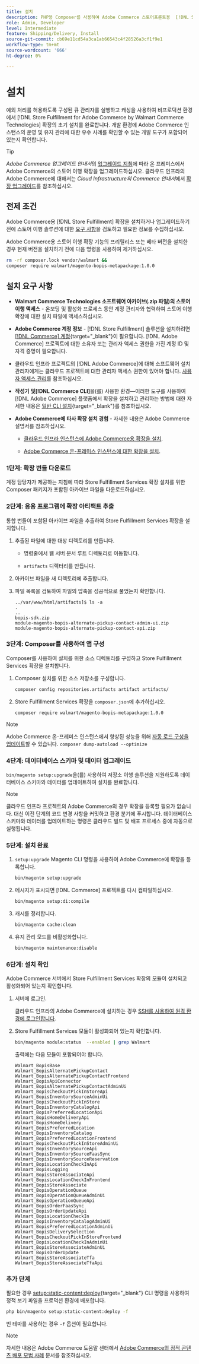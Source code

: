 ```yaml
---
title: 설치
description: PHP용 Composer를 사용하여 Adobe Commerce 스토어프론트용  [!DNL Store Fulfillment solution] 을(를) 설치합니다.
role: Admin, Developer
level: Intermediate
feature: Shipping/Delivery, Install
source-git-commit: cb69e11cd54a3ca1ab66543c4f28526a3cf1f9e1
workflow-type: tm+mt
source-wordcount: '666'
ht-degree: 0%

---
```



# 설치

예외 처리를 허용하도록 구성된 큐 관리자를 실행하고 캐싱을 사용하여 비프로덕션 환경에서 [!DNL Store Fulfillment for Adobe Commerce by Walmart Commerce Technologies] 확장의 초기 설치를 완료합니다. 개발 환경에 Adobe Commerce 인스턴스의 운영 및 유지 관리에 대한 우수 사례를 확인할 수 있는 개발 도구가 포함되어 있는지 확인합니다.

>[!TIP]
>
>_Adobe Commerce 업그레이드 안내서_&#x200B;의 [업그레이드 지침](https://experienceleague.adobe.com/docs/commerce-operations/upgrade-guide/modules/upgrade.html?lang=ko)에 따라 온 프레미스에서 Adobe Commerce의 스토어 이행 확장을 업그레이드하십시오. 클라우드 인프라의 Adobe Commerce에 대해서는 *Cloud Infrastructure의 Commerce 안내서*&#x200B;에서 [확장 업그레이드](https://experienceleague.adobe.com/docs/commerce-cloud-service/user-guide/configure-store/extensions.html?lang=ko#upgrade-an-extension)를 참조하십시오.

## 전제 조건

Adobe Commerce용 [!DNL Store Fulfillment] 확장을 설치하거나 업그레이드하기 전에 스토어 이행 솔루션에 대한 [요구 사항](solution-requirements.md)을 검토하고 필요한 정보를 수집하십시오.

Adobe Commerce용 스토어 이행 확장 기능의 프리릴리스 또는 베타 버전을 설치한 경우 현재 버전을 설치하기 전에 다음 명령을 사용하여 제거하십시오.

```bash
rm -rf composer.lock vendor/walmart &&
composer require walmart/magento-bopis-metapackage:1.0.0
```

## 설치 요구 사항

- **Walmart Commerce Technologies 소프트웨어 아카이브(.zip 파일)의 스토어 이행 액세스** - 온보딩 및 활성화 프로세스 동안 계정 관리자와 협력하여 스토어 이행 확장에 대한 설치 파일에 액세스하십시오.

- **Adobe Commerce 계정 정보** - [!DNL Store Fulfillment] 솔루션을 설치하려면 [[!DNL Commerce] 계정](https://experienceleague.adobe.com/ko/docs/commerce-admin/start/commerce-account/commerce-account-create){target="_blank"}이 필요합니다. [!DNL Adobe Commerce] 프로젝트에 대한 소유자 또는 관리자 액세스 권한을 가진 계정 ID 및 자격 증명이 필요합니다.

- 클라우드 인프라 프로젝트의 [!DNL Adobe Commerce]에 대해 소프트웨어 설치 관리자에게는 클라우드 프로젝트에 대한 관리자 액세스 권한이 있어야 합니다. [사용자 액세스 관리](https://experienceleague.adobe.com/ko/docs/commerce-cloud-service/user-guide/project/user-access)를 참조하십시오.

- **작성기 및[!DNL Commerce CLI]**&#x200B;을(를) 사용한 환경—이러한 도구를 사용하여 [!DNL Adobe Commerce] 플랫폼에서 확장을 설치하고 관리하는 방법에 대한 자세한 내용은 [일반 CLI 설치](https://experienceleague.adobe.com/ko/docs/commerce-operations/installation-guide/tutorials/extensions){target="_blank"}를 참조하십시오.

- **Adobe Commerce에 타사 확장 설치 경험** - 자세한 내용은 Adobe Commerce 설명서를 참조하십시오.

   - [클라우드 인프라 인스턴스에 Adobe Commerce용 확장을 설치](https://experienceleague.adobe.com/ko/docs/commerce-cloud-service/user-guide/configure-store/extensions#install-an-extension).

   - [Adobe Commerce 온-프레미스 인스턴스에 대한 확장을 설치](https://experienceleague.adobe.com/ko/docs/commerce-operations/installation-guide/tutorials/extensions).

### 1단계: 확장 번들 다운로드

계정 담당자가 제공하는 지침에 따라 Store Fulfillment Services 확장 설치를 위한 Composer 패키지가 포함된 아카이브 파일을 다운로드하십시오.

### 2단계: 응용 프로그램에 확장 아티팩트 추출

통합 번들이 포함된 아카이브 파일을 추출하여 Store Fulfillment Services 확장을 설치합니다.

1. 추출된 파일에 대한 대상 디렉토리를 만듭니다.

   - 명령줄에서 웹 서버 문서 루트 디렉토리로 이동합니다.

   - `artifacts` 디렉터리를 만듭니다.

1. 아카이브 파일을 새 디렉토리에 추출합니다.

1. 파일 목록을 검토하여 파일의 압축을 성공적으로 풀었는지 확인합니다.

   ```
   ../var/www/html/artifacts]$ ls -a
   .
   ..
   bopis-sdk.zip
   module-magento-bopis-alternate-pickup-contact-admin-ui.zip
   module-magento-bopis-alternate-pickup-contact-api.zip
   ```

### 3단계: Composer를 사용하여 앱 구성

Composer를 사용하여 설치를 위한 소스 디렉토리를 구성하고 Store Fulfillment Services 확장을 설치합니다.

1. Composer 설치를 위한 소스 저장소를 구성합니다.

   ```bash
   composer config repositories.artifacts artifact artifacts/
   ```

1. Store Fulfillment Services 확장을 `composer.json`에 추가하십시오.

   ```bash
   composer require walmart/magento-bopis-metapackage:1.0.0
   ```

>[!NOTE]
>
>Adobe Commerce 온-프레미스 인스턴스에서 향상된 성능을 위해 [자동 로드 구성을 업데이트](https://experienceleague.adobe.com/docs/commerce-operations/performance-best-practices/deployment-flow.html?lang=ko#update-the-autoloader)할 수 있습니다. `composer dump-autoload --optimize`

### 4단계: 데이터베이스 스키마 및 데이터 업그레이드

`bin/magento setup:upgrade`을(를) 사용하여 저장소 이행 솔루션을 지원하도록 데이터베이스 스키마와 데이터를 업데이트하여 설치를 완료합니다.

>[!NOTE]
>
>클라우드 인프라 프로젝트의 Adobe Commerce의 경우 확장을 등록할 필요가 없습니다. 대신 이전 단계의 코드 변경 사항을 커밋하고 환경 분기에 푸시합니다. 데이터베이스 스키마와 데이터를 업데이트하는 명령은 클라우드 빌드 및 배포 프로세스 중에 자동으로 실행됩니다.

### 5단계: 설치 완료

1. `setup:upgrade` Magento CLI 명령을 사용하여 Adobe Commerce에 확장을 등록합니다.

   ```bash
   bin/magento setup:upgrade
   ```

1. 메시지가 표시되면 [!DNL Commerce] 프로젝트를 다시 컴파일하십시오.

   ```bash
   bin/magento setup:di:compile
   ```

1. 캐시를 정리합니다.

   ```bash
   bin/magento cache:clean
   ```

1. 유지 관리 모드를 비활성화합니다.

   ```bash
   bin/magento maintenance:disable
   ```

### 6단계: 설치 확인

Adobe Commerce 서버에서 Store Fulfillment Services 확장의 모듈이 설치되고 활성화되어 있는지 확인합니다.

1. 서버에 로그인.

   클라우드 인프라의 Adobe Commerce에 설치하는 경우 [SSH를 사용하여 원격 환경에 로그인합니다](https://experienceleague.adobe.com/ko/docs/commerce-cloud-service/user-guide/develop/secure-connections#ssh).

1. Store Fulfillment Services 모듈이 활성화되어 있는지 확인합니다.

   ```bash
   bin/magento module:status  --enabled | grep Walmart
   ```

   출력에는 다음 모듈이 포함되어야 합니다.

   ```
   Walmart_BopisBase
   Walmart_BopisAlternatePickupContact
   Walmart_BopisAlternatePickupContactFrontend
   Walmart_BopisApiConnector
   Walmart_BopisAlternatePickupContactAdminUi
   Walmart_BopisCheckoutPickInStoreApi
   Walmart_BopisInventorySourceAdminUi
   Walmart_BopisCheckoutPickInStore
   Walmart_BopisInventoryCatalogApi
   Walmart_BopisPreferredLocationApi
   Walmart_BopisHomeDeliveryApi
   Walmart_BopisHomeDelivery
   Walmart_BopisPreferredLocation
   Walmart_BopisInventoryCatalog
   Walmart_BopisPreferredLocationFrontend
   Walmart_BopisCheckoutPickInStoreAdminUi
   Walmart_BopisInventorySourceApi
   Walmart_BopisInventorySourceFaasSync
   Walmart_BopisInventorySourceReservation
   Walmart_BopisLocationCheckInApi
   Walmart_BopisLogging
   Walmart_BopisStoreAssociateApi
   Walmart_BopisLocationCheckInFrontend
   Walmart_BopisStoreAssociate
   Walmart_BopisOperationQueue
   Walmart_BopisOperationQueueAdminUi
   Walmart_BopisOperationQueueApi
   Walmart_BopisOrderFaasSync
   Walmart_BopisOrderUpdateApi
   Walmart_BopisLocationCheckIn
   Walmart_BopisInventoryCatalogAdminUi
   Walmart_BopisPreferredLocationAdminUi
   Walmart_BopisDeliverySelection
   Walmart_BopisCheckoutPickInStoreFrontend
   Walmart_BopisLocationCheckInAdminUi
   Walmart_BopisStoreAssociateAdminUi
   Walmart_BopisOrderUpdate
   Walmart_BopisStoreAssociateTfa
   Walmart_BopisStoreAssociateTfaApi
   ```

### 추가 단계

필요한 경우 [setup:static-content:deploy](https://experienceleague.adobe.com/ko/docs/commerce-operations/tools/cli-reference/commerce-on-premises){target="_blank"} CLI 명령을 사용하여 정적 보기 파일을 프로덕션 환경에 배포합니다.

```bash
php bin/magento setup:static-content:deploy -f
```

빈 테마를 사용하는 경우 `-f` 옵션이 필요합니다.

>[!NOTE]
>
>자세한 내용은 Adobe Commerce 도움말 센터에서 [Adobe Commerce의 정적 콘텐츠 배포 모범 사례](https://experienceleague.adobe.com/docs/commerce-operations/implementation-playbook/best-practices/development/static-content-deployment.html?lang=ko) 문서를 참조하십시오.



